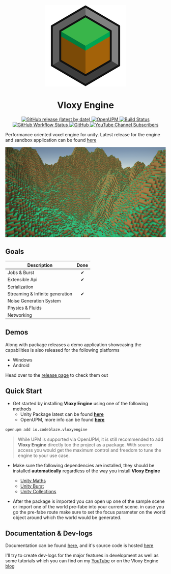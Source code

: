 ﻿<p align="center">
  <img src="https://raw.githubusercontent.com/BLaZeKiLL/VloxyEngine/main/.github/assets/vloxy_logo.svg" width=256>
  <h1 align="center">Vloxy Engine</h1>
</p>

<p align="center">
  <a href="https://github.com/BLaZeKiLL/VloxyEngine/releases">
    <img alt="GitHub release (latest by date)" src="https://img.shields.io/github/v/release/BLaZeKiLL/VloxyEngine">
  </a>
  <a href="https://openupm.com/packages/io.codeblaze.vloxyengine/">
    <img alt="OpenUPM" src="https://img.shields.io/npm/v/io.codeblaze.vloxyengine?label=openupm&amp;registry_uri=https://package.openupm.com" />
  </a>
  <a href="https://github.com/BLaZeKiLL/VloxyEngine/actions">
    <img alt="Build Status" src="https://img.shields.io/github/actions/workflow/status/BLaZeKiLL/VloxyEngine/build.yml?branch=main">
  </a>
  <a href="https://blazekill.github.io/vloxy-docs/">
    <img alt="GitHub Workflow Status" src="https://img.shields.io/github/actions/workflow/status/BLaZeKiLL/vloxy-docs/deploy.yml?branch=master&label=docs">
  </a>
  <a href="https://github.com/BLaZeKiLL/VloxyEngine/blob/main/LICENSE.md">
    <img alt="GitHub" src="https://img.shields.io/github/license/BLaZeKiLL/VloxyEngine">
  </a>
  <a href="https://www.youtube.com/c/CodeBlazeX">
    <img alt="YouTube Channel Subscribers" src="https://img.shields.io/youtube/channel/subscribers/UC_qfPIYfXOvg0SDAc8Z68WA?label=CodeBlaze&style=social">
  </a>
</p>

Performance oriented voxel engine for unity. Latest release for the engine and sandbox application can be found [here](https://github.com/BLaZeKiLL/VloxyEngine/releases)

<img src="https://raw.githubusercontent.com/BLaZeKiLL/VloxyEngine/main/.github/assets/vloxy_engine.png">

## Goals

| Description                     | Done |
|---------------------------------|:----:|
| Jobs & Burst                    |  ✔   |
| Extensible Api                  |  ✔   |
| Serialization                   |      |
| Streaming & Infinite generation |  ✔   |
| Noise Generation System         |      |
| Physics & Fluids                |      |
| Networking                      |      |

## Demos
Along with package releases a demo application showcasing the capabilities is also released for the following platforms
- Windows
- Android

Head over to the [release page](https://github.com/BLaZeKiLL/VloxyEngine/releases) to check them out

## Quick Start

- Get started by installing **Vloxy Engine** using one of the following methods
  - Unity Package latest can be found **[here](https://github.com/BLaZeKiLL/VloxyEngine/releases)**
  - OpenUPM, more info can be found **[here](https://openupm.com/packages/io.codeblaze.vloxyengine/)**
```bash title="OpenUPM Install Command"
openupm add io.codeblaze.vloxyengine
```

> While UPM is supported via OpenUPM, it is still recommended to add **Vloxy Engine** directly too the project as a package.
> With source access you would get the maximum control and freedom to tune the engine to your use case.


- Make sure the following dependencies are installed, they should be installed **automatically** regardless of the way you install **Vloxy Engine**
  - [Unity Maths](https://docs.unity3d.com/Packages/com.unity.mathematics@1.2/manual/index.html)
  - [Unity Burst](https://docs.unity3d.com/Packages/com.unity.burst@1.7/manual/index.html)
  - [Unity Collections](https://docs.unity3d.com/Packages/com.unity.collections@1.2/manual/index.html)

- After the package is imported you can open up one of the sample scene or import one of the world pre-fabe into your current scene.
in case you go the pre-fabe route make sure to set the focus parameter on the world object around which the world would be generated.


## Documentation & Dev-logs
Documentation can be found [here](https://blazekill.github.io/vloxy-docs/), and it's source code is hosted [here](https://github.com/BLaZeKiLL/vloxy-docs)

I'll try to create dev-logs for the major features in development as well as some tutorials which you can find on my [YouTube](https://www.youtube.com/c/CodeBlazeX) or on the Vloxy Engine [blog](https://blazekill.github.io/vloxy-docs/blog)
